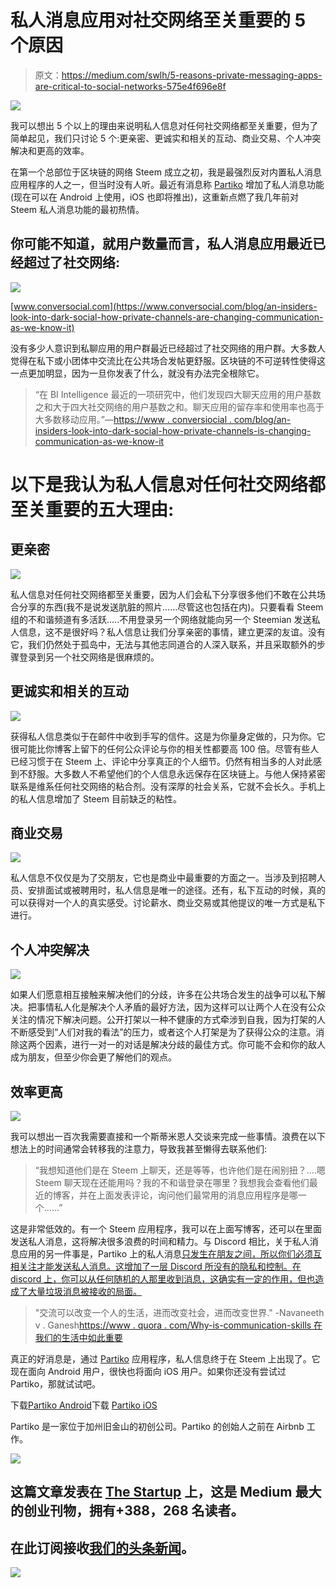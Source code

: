# 私人消息应用对社交网络至关重要的 5 个原因

> 原文：<https://medium.com/swlh/5-reasons-private-messaging-apps-are-critical-to-social-networks-575e4f696e8f>

![](img/782fb163911e069da646ffd589aa97b4.png)

我可以想出 5 个以上的理由来说明私人信息对任何社交网络都至关重要，但为了简单起见，我们只讨论 5 个:更亲密、更诚实和相关的互动、商业交易、个人冲突解决和更高的效率。

在第一个总部位于区块链的网络 Steem 成立之初，我是最强烈反对内置私人消息应用程序的人之一，但当时没有人听。最近有消息称 [Partiko](https://partiko.app/) 增加了私人消息功能(现在可以在 Android 上使用，iOS 也即将推出)，这重新点燃了我几年前对 Steem 私人消息功能的最初热情。

## 你可能不知道，就用户数量而言，私人消息应用最近已经超过了社交网络:

![](img/0947f8f257f0d46a170f40ee1c23e01d.png)

[www.conversocial.com](https://www.conversocial.com/blog/an-insiders-look-into-dark-social-how-private-channels-are-changing-communication-as-we-know-it)

没有多少人意识到私聊应用的用户群最近已经超过了社交网络的用户群。大多数人觉得在私下或小团体中交流比在公共场合发帖更舒服。区块链的不可逆转性使得这一点更加明显，因为一旦你发表了什么，就没有办法完全根除它。

> “在 BI Intelligence 最近的一项研究中，他们发现四大聊天应用的用户基数之和大于四大社交网络的用户基数之和。聊天应用的留存率和使用率也高于大多数移动应用。”—[https://www . conversiocial . com/blog/an-insiders-look-into-dark-social-how-private-channels-is-changing-communication-as-we-know-it](https://www.conversocial.com/blog/an-insiders-look-into-dark-social-how-private-channels-are-changing-communication-as-we-know-it)

# 以下是我认为私人信息对任何社交网络都至关重要的五大理由:

## 更亲密

![](img/aed4247922bf0380d3e230cc2e9a3ce7.png)

私人信息对任何社交网络都至关重要，因为人们会私下分享很多他们不敢在公共场合分享的东西(我不是说发送肮脏的照片……尽管这也包括在内)。只要看看 Steem 组的不和谐频道有多活跃…..不用登录另一个网络就能向另一个 Steemian 发送私人信息，这不是很好吗？私人信息让我们分享亲密的事情，建立更深的友谊。没有它，我们仍然处于孤岛中，无法与其他志同道合的人深入联系，并且采取额外的步骤登录到另一个社交网络是很麻烦的。

## 更诚实和相关的互动

![](img/a5b13585739af1b580fc263e41ea5d45.png)

获得私人信息类似于在邮件中收到手写的信件。这是为你量身定做的，只为你。它很可能比你博客上留下的任何公众评论与你的相关性都要高 100 倍。尽管有些人已经习惯于在 Steem 上、评论中分享真正的个人细节。仍然有相当多的人对此感到不舒服。大多数人不希望他们的个人信息永远保存在区块链上。与他人保持紧密联系是维系任何社交网络的粘合剂。没有深厚的社会关系，它就不会长久。手机上的私人信息增加了 Steem 目前缺乏的粘性。

## 商业交易

![](img/f67a7335f95c8e8000b1b15c77e007ad.png)

私人信息不仅仅是为了交朋友，它也是商业中最重要的方面之一。当涉及到招聘人员、安排面试或被聘用时，私人信息是唯一的途径。还有，私下互动的时候，真的可以获得对一个人的真实感受。讨论薪水、商业交易或其他提议的唯一方式是私下进行。

## 个人冲突解决

![](img/0279d8572fcfaed479136e5670dd43e6.png)

如果人们愿意相互接触来解决他们的分歧，许多在公共场合发生的战争可以私下解决。把事情私人化是解决个人矛盾的最好方法，因为这样可以让两个人在没有公众关注的情况下解决问题。公开打架以一种不健康的方式牵涉到自我，因为打架的人不断感受到“人们对我的看法”的压力，或者这个人打架是为了获得公众的注意。消除这两个因素，进行一对一的对话是解决分歧的最佳方式。你可能不会和你的敌人成为朋友，但至少你会更了解他们的观点。

## 效率更高

![](img/4fab189d83da281cac032f56b17ad7f1.png)

我可以想出一百次我需要直接和一个斯蒂米恩人交谈来完成一些事情。浪费在以下想法上的时间通常会转移我的注意力，导致我甚至懒得去联系他们:

> “我想知道他们是在 Steem 上聊天，还是等等，也许他们是在闹别扭？….嗯 Steem 聊天现在还能用吗？我的不和谐登录在哪里？我想我会查看他们最近的博客，并在上面发表评论，询问他们最常用的消息应用程序是哪一个……”

这是非常低效的。有一个 Steem 应用程序，我可以在上面写博客，还可以在里面发送私人消息，这将解决很多浪费的时间和精力。与 Discord 相比，关于私人消息应用的另一件事是，Partiko 上的私人消息[只发生在朋友之间，所以你们必须互相关注才能发送私人消息。这增加了一层 Discord 所没有的隐私和控制。在 discord 上，你可以从任何随机的人那里收到消息，这确实有一定的作用，但也造成了大量垃圾消息被接收的局面。](https://partiko.app/)

> "交流可以改变一个人的生活，进而改变社会，进而改变世界."
> -Navaneeth v . Ganesh[https://www . quora . com/Why-is-communication-skills 在我们的生活中如此重要](https://www.quora.com/Why-are-communication-skills-so-important-in-our-lives)

真正的好消息是，通过 [Partiko](https://partiko.app/) 应用程序，私人信息终于在 Steem 上出现了。它现在面向 Android 用户，很快也将面向 iOS 用户。如果你还没有尝试过 Partiko，那就试试吧。

下载[Partiko Android](https://play.google.com/store/apps/details?id=io.partiko.android)下载 [Partiko iOS](https://itunes.apple.com/us/app/partiko/id1401033260)

Partiko 是一家位于加州旧金山的初创公司。Partiko 的创始人之前在 Airbnb 工作。

[![](img/308a8d84fb9b2fab43d66c117fcc4bb4.png)](https://medium.com/swlh)

## 这篇文章发表在 [The Startup](https://medium.com/swlh) 上，这是 Medium 最大的创业刊物，拥有+388，268 名读者。

## 在此订阅接收[我们的头条新闻](http://growthsupply.com/the-startup-newsletter/)。

[![](img/b0164736ea17a63403e660de5dedf91a.png)](https://medium.com/swlh)